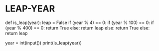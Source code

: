 # LEAP-YEAR
def is_leap(year):
    leap = False
    if (year % 4) == 0:
        if (year % 100) == 0:
            if (year % 400) == 0:
                return True
            else:
                return leap
        else:
            return True
    else:
        return leap

year = int(input())
print(is_leap(year))
